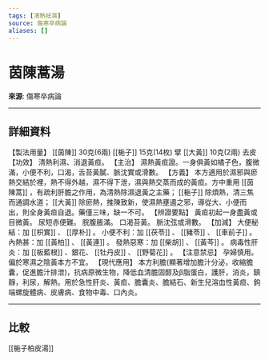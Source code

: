 ```yaml
---
tags: [清熱祛濕]
source: 傷寒卒病論
aliases: []
---
```


# 茵陳蒿湯

**來源**: 傷寒卒病論  

---

## 詳細資料
【製法用量】 [[茵陳]] 30克(6兩) [[梔子]] 15克(14枚) 擘 [[大黃]] 10克(2兩) 去皮
【功效】
清熱利濕、消退黃疸。
【主治】
濕熱黃疸證。一身俱黃如橘子色，腹微滿，小便不利，口渴，舌苔黃膩、脈沈實或滑數。
【方義】
本方適用於濕邪與瘀熱交結於裡，熱不得外越，濕不得下泄，濕與熱交蒸而成的黃疸。方中重用 [[茵陳蒿]] ，有疏利肝膽之作用，為清熱除濕退黃之主藥； [[梔子]] 除煩熱，清三焦而通調水道； [[大黃]] 除瘀熱，推陳致新，使濕熱壅遏之邪，導從大、小便而出，則全身黃疸自退。藥僅三味，缺一不可。
【辨證要點】
黃疸初起一身盡黃或目微黃。
尿短赤便難。
脘腹脹滿。
口渴苔黃。
脈沈弦或滑數。
【加減】
大便秘結：加 [[枳實]] 、 [[厚朴]] 。
小便不利：加 [[茯苓]] 、 [[豬苓]] 、 [[車前子]] 。
內熱甚：加 [[黃柏]] 、 [[黃連]] 。
發熱惡寒：加 [[柴胡]] 、 [[黃芩]] 。
病毒性肝炎：加 [[板藍根]] 、銀花、 [[牡丹皮]] 、 [[野菊花]] 。
【注意禁忌】
孕婦慎用。
偏於寒濕之陰黃本方不宜。
【現代應用】
本方利膽(顯著增加膽汁分泌，收縮膽囊，促進膽汁排泄)，抗病原微生物，降低血清膽固醇及β脂蛋白，護肝，消炎，鎮靜，利尿，解熱。用於急性肝炎、黃疸、膽囊炎、膽結石、新生兒溶血性黃疸、鉤端螺旋體病、皮膚病、食物中毒、口內炎。

---

## 比較
[[梔子柏皮湯]]
